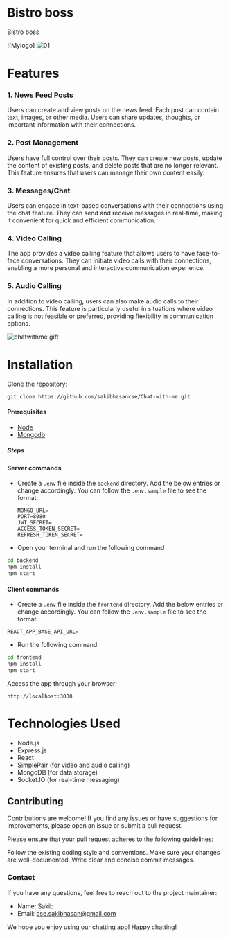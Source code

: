 # Bistro boss
Bistro boss

![Mylogo] ![01](https://github.com/momenur/bistro-boss-client/assets/115945613/21b8356d-1924-4022-b8e4-3816dc7251bf)


# Features
### 1. News Feed Posts
Users can create and view posts on the news feed. Each post can contain text, images, or other media. Users can share updates, thoughts, or important information with their connections.

### 2. Post Management
Users have full control over their posts. They can create new posts, update the content of existing posts, and delete posts that are no longer relevant. This feature ensures that users can manage their own content easily.

### 3. Messages/Chat
Users can engage in text-based conversations with their connections using the chat feature. They can send and receive messages in real-time, making it convenient for quick and efficient communication.

### 4. Video Calling
The app provides a video calling feature that allows users to have face-to-face conversations. They can initiate video calls with their connections, enabling a more personal and interactive communication experience.

### 5. Audio Calling
In addition to video calling, users can also make audio calls to their connections. This feature is particularly useful in situations where video calling is not feasible or preferred, providing flexibility in communication options.

![chatwithme gift](https://github.com/sakibhasancse/Chat-with-me/assets/57236854/bc6288c0-3a89-411c-9f06-af46b68d9e65)


# Installation
Clone the repository:

```
git clone https://github.com/sakibhasancse/Chat-with-me.git
```
#### Prerequisites

- [Node](https://nodejs.org/en/)
- [Mongodb](https://www.mongodb.com/)

##### Steps

#### Server commands

- Create a `.env` file inside the `backend` directory. Add the below entries or change accordingly. You can follow the `.env.sample` file to see the format.

  ```
  MONGO_URL=
  PORT=8080
  JWT_SECRET=
  ACCESS_TOKEN_SECRET=
  REFRESH_TOKEN_SECRET=
  ```

- Open your terminal and run the following command

```sh
cd backend
npm install
npm start
```

#### Client commands

- Create a `.env` file inside the `frontend` directory. Add the below entries or change accordingly. You can follow the `.env.sample` file to see the format.

```
REACT_APP_BASE_API_URL=
```

- Run the following command

```sh
cd frontend
npm install
npm start
```

Access the app through your browser:
```
http://localhost:3000
```

# Technologies Used
- Node.js
- Express.js
- React
- SimplePair (for video and audio calling)
- MongoDB (for data storage)
- Socket.IO (for real-time messaging)

## Contributing
Contributions are welcome! If you find any issues or have suggestions for improvements, please open an issue or submit a pull request.

Please ensure that your pull request adheres to the following guidelines:

Follow the existing coding style and conventions.
Make sure your changes are well-documented.
Write clear and concise commit messages.

### Contact
If you have any questions, feel free to reach out to the project maintainer:

- Name: Sakib
- Email: cse.sakibhasan@gmail.com

We hope you enjoy using our chatting app! Happy chatting!

